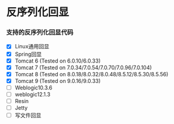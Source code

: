 # 反序列化回显

### 支持的反序列化回显代码
- [x] Linux通用回显
- [x] Spring回显
- [x] Tomcat 6 (Tested on 6.0.10/6.0.33)
- [x] Tomcat 7 (Tested on 7.0.34/7.0.54/7.0.70/7.0.96/7.0.104)
- [x] Tomcat 8 (Tested on 8.0.18/8.0.32/8.0.48/8.5.12/8.5.30/8.5.56)
- [x] Tomcat 9 (Tested on 9.0.16/9.0.33)
- [ ] Weblogic10.3.6
- [ ] weblogic12.1.3
- [ ] Resin
- [ ] Jetty
- [ ] 写文件回显

